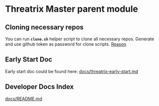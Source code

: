 # Threatrix Master parent module

## Cloning necessary repos

You can run **`clone.sh`** helper script to clone all necessary repos.
Generate and use github token as password for clone scripts.
[Reason](https://stackoverflow.com/questions/68775869/support-for-password-authentication-was-removed-please-use-a-personal-access-to)


## Early Start Doc

Early start doc could be found here: [docs/threatrix-early-start.md](docs/threatrix-early-start.md)



## Developer Docs Index

[docs/README.md](docs/README.md)

